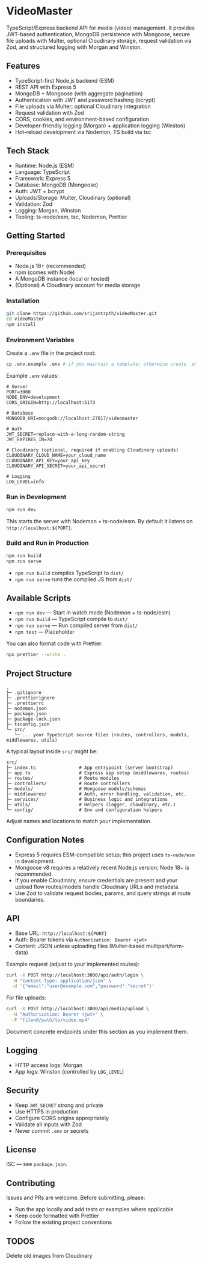 # VideoMaster

TypeScript/Express backend API for media (video) management. It provides JWT-based authentication, MongoDB persistence with Mongoose, secure file uploads with Multer, optional Cloudinary storage, request validation via Zod, and structured logging with Morgan and Winston.

## Features

- TypeScript-first Node.js backend (ESM)
- REST API with Express 5
- MongoDB + Mongoose (with aggregate pagination)
- Authentication with JWT and password hashing (bcrypt)
- File uploads via Multer; optional Cloudinary integration
- Request validation with Zod
- CORS, cookies, and environment-based configuration
- Developer-friendly logging (Morgan) + application logging (Winston)
- Hot-reload development via Nodemon, TS build via tsc

## Tech Stack

- Runtime: Node.js (ESM)
- Language: TypeScript
- Framework: Express 5
- Database: MongoDB (Mongoose)
- Auth: JWT + bcrypt
- Uploads/Storage: Multer, Cloudinary (optional)
- Validation: Zod
- Logging: Morgan, Winston
- Tooling: ts-node/esm, tsc, Nodemon, Prettier

## Getting Started

### Prerequisites

- Node.js 18+ (recommended)
- npm (comes with Node)
- A MongoDB instance (local or hosted)
- (Optional) A Cloudinary account for media storage

### Installation

```bash
git clone https://github.com/srijantrpth/videoMaster.git
cd videoMaster
npm install
```

### Environment Variables

Create a `.env` file in the project root:

```bash
cp .env.example .env # if you maintain a template; otherwise create .env manually
```

Example `.env` values:

```env
# Server
PORT=3000
NODE_ENV=development
CORS_ORIGIN=http://localhost:5173

# Database
MONGODB_URI=mongodb://localhost:27017/videomaster

# Auth
JWT_SECRET=replace-with-a-long-random-string
JWT_EXPIRES_IN=7d

# Cloudinary (optional, required if enabling Cloudinary uploads)
CLOUDINARY_CLOUD_NAME=your_cloud_name
CLOUDINARY_API_KEY=your_api_key
CLOUDINARY_API_SECRET=your_api_secret

# Logging
LOG_LEVEL=info
```

### Run in Development

```bash
npm run dev
```

This starts the server with Nodemon + ts-node/esm. By default it listens on `http://localhost:${PORT}`.

### Build and Run in Production

```bash
npm run build
npm run serve
```

- `npm run build` compiles TypeScript to `dist/`
- `npm run serve` runs the compiled JS from `dist/`

## Available Scripts

- `npm run dev` — Start in watch mode (Nodemon + ts-node/esm)
- `npm run build` — TypeScript compile to `dist/`
- `npm run serve` — Run compiled server from `dist/`
- `npm test` — Placeholder

You can also format code with Prettier:

```bash
npx prettier --write .
```

## Project Structure

```text
.
├─ .gitignore
├─ .prettierignore
├─ .prettierrc
├─ nodemon.json
├─ package.json
├─ package-lock.json
├─ tsconfig.json
└─ src/
   └─ ... your TypeScript source files (routes, controllers, models, middlewares, utils)
```

A typical layout inside `src/` might be:

```text
src/
├─ index.ts                # App entrypoint (server bootstrap)
├─ app.ts                  # Express app setup (middlewares, routes)
├─ routes/                 # Route modules
├─ controllers/            # Route controllers
├─ models/                 # Mongoose models/schemas
├─ middlewares/            # Auth, error handling, validation, etc.
├─ services/               # Business logic and integrations
├─ utils/                  # Helpers (logger, cloudinary, etc.)
└─ config/                 # Env and configuration helpers
```

Adjust names and locations to match your implementation.

## Configuration Notes

- Express 5 requires ESM-compatible setup; this project uses `ts-node/esm` in development.
- Mongoose v8 requires a relatively recent Node.js version; Node 18+ is recommended.
- If you enable Cloudinary, ensure credentials are present and your upload flow routes/models handle Cloudinary URLs and metadata.
- Use Zod to validate request bodies, params, and query strings at route boundaries.

## API

- Base URL: `http://localhost:${PORT}`
- Auth: Bearer tokens via `Authorization: Bearer <jwt>`
- Content: JSON unless uploading files (Multer-based multipart/form-data)

Example request (adjust to your implemented routes):

```bash
curl -X POST http://localhost:3000/api/auth/login \
  -H "Content-Type: application/json" \
  -d '{"email":"user@example.com","password":"secret"}'
```

For file uploads:

```bash
curl -X POST http://localhost:3000/api/media/upload \
  -H "Authorization: Bearer <jwt>" \
  -F "file=@/path/to/video.mp4"
```

Document concrete endpoints under this section as you implement them.

## Logging

- HTTP access logs: Morgan
- App logs: Winston (controlled by `LOG_LEVEL`)

## Security

- Keep `JWT_SECRET` strong and private
- Use HTTPS in production
- Configure CORS origins appropriately
- Validate all inputs with Zod
- Never commit `.env` or secrets

## License

ISC — see `package.json`.

## Contributing

Issues and PRs are welcome. Before submitting, please:
- Run the app locally and add tests or examples where applicable
- Keep code formatted with Prettier
- Follow the existing project conventions

## TODOS
Delete old images from Cloudinary